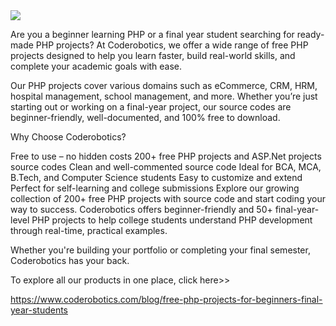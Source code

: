 <img src="https://www.coderobotics.com/frontend/assets/pages/Free-PHP-Projects-for-Beginners-Final-Year-Students.jpg">

Are you a beginner learning PHP or a final year student searching for ready-made PHP projects? At Coderobotics, we offer a wide range of free PHP projects designed to help you learn faster, build real-world skills, and complete your academic goals with ease.

Our PHP projects cover various domains such as eCommerce, CRM, HRM, hospital management, school management, and more. Whether you’re just starting out or working on a final-year project, our source codes are beginner-friendly, well-documented, and 100% free to download.

Why Choose Coderobotics?
 
Free to use – no hidden costs
200+ free PHP projects and ASP.Net projects source codes
Clean and well-commented source code
 Ideal for BCA, MCA, B.Tech, and Computer Science students
Easy to customize and extend
Perfect for self-learning and college submissions
Explore our growing collection of 200+ free PHP projects with source code and start coding your way to success. Coderobotics offers beginner-friendly and 50+ final-year-level PHP projects to help college students understand PHP development through real-time, practical examples. 

Whether you're building your portfolio or completing your final semester, Coderobotics has your back.

To explore all our products in one place, click here>>

https://www.coderobotics.com/blog/free-php-projects-for-beginners-final-year-students
